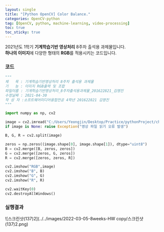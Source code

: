 ```yaml
---
layout: single
title: "[Python OpenCV] Color Balance."
categories: OpenCV-python
tag: [OpenCV, python, machine-learning, video-processing]
toc: true
toc_sticky: true
---
```


2021년도 1학기 **기계학습기반 영상처리** 8주차 출석용 과제물입니다.  
**하나의 이미지**에 다양한 형태의 **RGB**를 적용시키는 코드입니다.

### 코드

```python
"""
제   목 : 기계학습기반영상처리 8주차 출석용 과제물
기   능 : 이미지 RGB출력 및 조합
파일이름 : 기계학습기반영상처리_8주차출석용과제물_201622821_김영진
수정날짜 : 2021-04-30
작 성 자 :소프트웨어미디어융합전공 4학년 201622821 김영진
"""

import numpy as np, cv2

image = cv2.imread("C:/Users/Yeongjin/Desktop/Practice/pythonProject/chap05/images/image.png", cv2.IMREAD_COLOR)
if image is None: raise Exception("영상 파일 읽기 오류 발생")

B, G, R = cv2.split(image)

zeros = np.zeros((image.shape[0], image.shape[1]), dtype="uint8")
B = cv2.merge([B, zeros, zeros])
G = cv2.merge([zeros, G, zeros])
R = cv2.merge([zeros, zeros, R])

cv2.imshow("RGB",image)
cv2.imshow("B", B)
cv2.imshow("G", G)
cv2.imshow("R", R)

cv2.waitKey(0)
cv2.destroyAllWindows()
```

### 실행결과

![스크린샷(137)2](../../images/2022-03-05-8weeks-HW copy/스크린샷(137)2.png)
